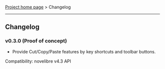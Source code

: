 [Project home page](../) > Changelog

------------------------------------------------------------------------

## Changelog


### v0.3.0 (Proof of concept)

- Provide Cut/Copy/Paste features by key shortcuts and toolbar buttons.

Compatibility: novelibre v4.3 API
